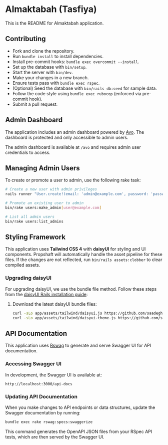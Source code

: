 # Almaktabah (Tasfiya)

This is the README for Almaktabah application.

## Contributing

- Fork and clone the repository.
- Run `bundle install` to install dependencies.
- Install pre-commit hooks: `bundle exec overcommit --install`.
- Set up the database with `bin/setup`.
- Start the server with `bin/dev`.
- Make your changes in a new branch.
- Ensure tests pass with `bundle exec rspec`.
- (Optional) Seed the database with `bin/rails db:seed` for sample data.
- Follow the code style using `bundle exec rubocop` (enforced via pre-commit hook).
- Submit a pull request.

## Admin Dashboard

The application includes an admin dashboard powered by [Avo](https://avohq.io/). The dashboard is protected and only accessible to admin users.

The admin dashboard is available at `/avo` and requires admin user credentials to access.

## Managing Admin Users

To create or promote a user to admin, use the following rake task:

```bash
# Create a new user with admin privileges
rails runner "User.create!(email: 'admin@example.com', password: 'password123', password_confirmation: 'password123', admin: true)"

# Promote an existing user to admin
bin/rake users:make_admin[user@example.com]

# List all admin users
bin/rake users:list_admins
```

## Styling Framework

This application uses **Tailwind CSS 4** with **daisyUI** for styling and UI components. Propshaft will automatically handle the asset pipeline for these files. If the changes are not reflected, run `bin/rails assets:clobber` to clear compiled assets.

### Upgrading daisyUI

For upgrading daisyUI, we use the bundle file method. Follow these steps from the [daisyUI Rails installation guide](https://daisyui.com/docs/install/rails/):

1. Download the latest daisyUI bundle files:

   ```bash
   curl -sLo app/assets/tailwind/daisyui.js https://github.com/saadeghi/daisyui/releases/latest/download/daisyui.js
   curl -sLo app/assets/tailwind/daisyui-theme.js https://github.com/saadeghi/daisyui/releases/latest/download/daisyui-theme.js
   ```

## API Documentation

This application uses [Rswag](https://github.com/rswag/rswag) to generate and serve Swagger UI for API documentation.

### Accessing Swagger UI

In development, the Swagger UI is available at:

```
http://localhost:3000/api-docs
```

### Updating API Documentation

When you make changes to API endpoints or data structures, update the Swagger documentation by running:

```bash
bundle exec rake rswag:specs:swaggerize
```

This command generates the OpenAPI JSON files from your RSpec API tests, which are then served by the Swagger UI.

